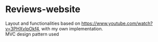 # Reviews-website
Layout and functionalities based on https://www.youtube.com/watch?v=3PHXvlpOkf4, with my own implementation.  
MVC design pattern used
